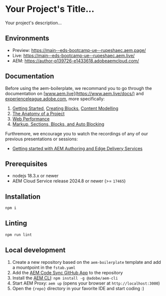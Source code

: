 # Your Project's Title...
Your project's description...

## Environments
- Preview: https://main--eds-bootcamp-ue--rupeshaec.aem.page/
- Live: https://main--eds-bootcamp-ue--rupeshaec.aem.live/
- AEM: https://author-p139726-e1433618.adobeaemcloud.com/

## Documentation

Before using the aem-boilerplate, we recommand you to go through the documentation on [www.aem.live](https://www.aem.live/docs/) and [experienceleague.adobe.com](https://experienceleague.adobe.com/en/docs/experience-manager-cloud-service/content/edge-delivery/wysiwyg-authoring/authoring), more specifically:
1. [Getting Started](https://experienceleague.adobe.com/en/docs/experience-manager-cloud-service/content/edge-delivery/wysiwyg-authoring/edge-dev-getting-started), [Creating Blocks](https://experienceleague.adobe.com/en/docs/experience-manager-cloud-service/content/edge-delivery/wysiwyg-authoring/create-block), [Content Modelling](https://experienceleague.adobe.com/en/docs/experience-manager-cloud-service/content/edge-delivery/wysiwyg-authoring/content-modeling)
2. [The Anatomy of a Project](https://www.aem.live/developer/anatomy-of-a-project)
3. [Web Performance](https://www.aem.live/developer/keeping-it-100)
4. [Markup, Sections, Blocks, and Auto Blocking](https://www.aem.live/developer/markup-sections-blocks)

Furthremore, we encourage you to watch the recordings of any of our previous presentations or sessions:
- [Getting started with AEM Authoring and Edge Delivery Services](https://experienceleague.adobe.com/en/docs/events/experience-manager-gems-recordings/gems2024/aem-authoring-and-edge-delivery)

## Prerequisites

- nodejs 18.3.x or newer
- AEM Cloud Service release 2024.8 or newer (>= `17465`)

## Installation

```sh
npm i
```

## Linting

```sh
npm run lint
```

## Local development

1. Create a new repository based on the `aem-boilerplate` template and add a mountpoint in the `fstab.yaml`
1. Add the [AEM Code Sync GitHub App](https://github.com/apps/aem-code-sync) to the repository
1. Install the [AEM CLI](https://github.com/adobe/helix-cli): `npm install -g @adobe/aem-cli`
1. Start AEM Proxy: `aem up` (opens your browser at `http://localhost:3000`)
1. Open the `{repo}` directory in your favorite IDE and start coding :)